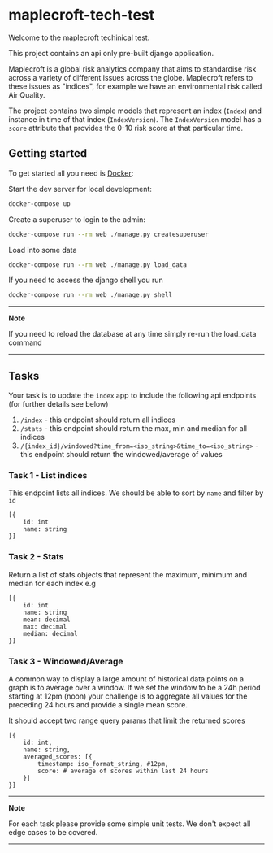 # maplecroft-tech-test

Welcome to the maplecroft techinical test.

This project contains an api only pre-built django application.

Maplecroft is a global risk analytics company that aims to standardise risk across a variety of different issues across the globe.
Maplecroft refers to these issues as "indices", for example we have an environmental risk called Air Quality. 

The project contains two simple models that represent an index (`Index`) and instance in time of that index (`IndexVersion`).
The `IndexVersion` model has a `score` attribute that provides the 0-10 risk score at that particular time.

## Getting started

To get started all you need is [Docker](https://docs.docker.com/):

Start the dev server for local development:

```bash
docker-compose up
```

Create a superuser to login to the admin:

```bash
docker-compose run --rm web ./manage.py createsuperuser
```

Load into some data

```bash
docker-compose run --rm web ./manage.py load_data
```

If you need to access the django shell you run 

```bash
docker-compose run --rm web ./manage.py shell
```

---
**Note**

If you need to reload the database at any time simply re-run the load_data command

---


## Tasks

Your task is to update the `index` app to include the following api endpoints (for further details see below) 

1. `/index` - this endpoint should return all indices
2. `/stats` - this endpoint should return the max, min and median for all indices
3. `/{index_id}/windowed?time_from=<iso_string>&time_to=<iso_string>` - this endpoint should return the windowed/average of values

### Task 1 - List indices
This endpoint lists all indices. We should be able to sort by `name` and filter by `id`

```
[{
    id: int
    name: string
}]

```


### Task 2 - Stats
Return a list of stats objects that represent the maximum, minimum and median for each index e.g

```
[{
    id: int
    name: string
    mean: decimal
    max: decimal
    median: decimal
}]
```

### Task 3 - Windowed/Average
A common way to display a large amount of historical data points on a graph is to average over a window.
If we set the window to be a 24h period starting at 12pm (noon) your challenge is to aggregate all values
for the preceding 24 hours and provide a single mean score.

It should accept two range query params that limit the returned scores

```
[{
    id: int,
    name: string,
    averaged_scores: [{
        timestamp: iso_format_string, #12pm,
        score: # average of scores within last 24 hours        
    }]
}]
```

---
**Note**

For each task please provide some simple unit tests. We don't expect all edge cases to be covered.

---
